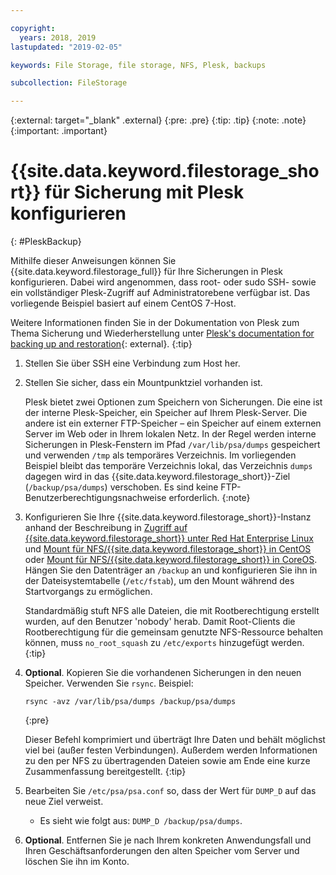 ```yaml
---

copyright:
  years: 2018, 2019
lastupdated: "2019-02-05"

keywords: File Storage, file storage, NFS, Plesk, backups

subcollection: FileStorage

---
```

{:external: target="_blank" .external}
{:pre: .pre}
{:tip: .tip}
{:note: .note}
{:important: .important}

# {{site.data.keyword.filestorage_short}} für Sicherung mit Plesk konfigurieren
{: #PleskBackup}

Mithilfe dieser Anweisungen können Sie {{site.data.keyword.filestorage_full}} für Ihre Sicherungen in Plesk konfigurieren. Dabei wird angenommen, dass root- oder sudo SSH- sowie ein vollständiger Plesk-Zugriff auf Administratorebene verfügbar ist. Das vorliegende Beispiel basiert auf einem CentOS 7-Host.

Weitere Informationen finden Sie in der Dokumentation von Plesk zum Thema Sicherung und Wiederherstellung unter [Plesk's documentation for backing up and restoration](https://docs.plesk.com/en-US/12.5/administrator-guide/backing-up-and-restoration.59256/){: external}.
{:tip}

1. Stellen Sie über SSH eine Verbindung zum Host her.
2. Stellen Sie sicher, dass ein Mountpunktziel vorhanden ist. <br />

   Plesk bietet zwei Optionen zum Speichern von Sicherungen. Die eine ist der interne Plesk-Speicher, ein Speicher auf Ihrem Plesk-Server. Die andere ist ein externer FTP-Speicher – ein Speicher auf einem externen Server im Web oder in Ihrem lokalen Netz. In der Regel werden interne Sicherungen in Plesk-Fenstern im Pfad `/var/lib/psa/dumps` gespeichert und verwenden `/tmp` als temporäres Verzeichnis. Im vorliegenden Beispiel bleibt das temporäre Verzeichnis lokal, das Verzeichnis `dumps` dagegen wird in das {{site.data.keyword.filestorage_short}}-Ziel (`/backup/psa/dumps`) verschoben. Es sind keine FTP-Benutzerberechtigungsnachweise erforderlich.
   {:note}
3. Konfigurieren Sie Ihre {{site.data.keyword.filestorage_short}}-Instanz anhand der Beschreibung in [Zugriff auf {{site.data.keyword.filestorage_short}} unter Red Hat Enterprise Linux](/docs/infrastructure/FileStorage?topic=FileStorage-mountingLinux) und [Mount für NFS/{{site.data.keyword.filestorage_short}} in CentOS](/docs/infrastructure/FileStorage?topic=FileStorage-mountingCentOS) oder [Mount für NFS/{{site.data.keyword.filestorage_short}} in CoreOS](/docs/infrastructure/FileStorage?topic=FileStorage-mountingCoreOS). Hängen Sie den Datenträger an `/backup` an und konfigurieren Sie ihn in der Dateisystemtabelle (`/etc/fstab`), um den Mount während des Startvorgangs zu ermöglichen. <br />

   Standardmäßig stuft NFS alle Dateien, die mit Rootberechtigung erstellt wurden, auf den Benutzer 'nobody' herab. Damit Root-Clients die Rootberechtigung für die gemeinsam genutzte NFS-Ressource behalten können, muss `no_root_squash` zu `/etc/exports` hinzugefügt werden.
   {:tip}
4. **Optional**. Kopieren Sie die vorhandenen Sicherungen in den neuen Speicher. Verwenden Sie `rsync`. Beispiel:
   ```
   rsync -avz /var/lib/psa/dumps /backup/psa/dumps
   ```
   {:pre}

   Dieser Befehl komprimiert und überträgt Ihre Daten und behält möglichst viel bei (außer festen Verbindungen). Außerdem werden Informationen zu den per NFS zu übertragenden Dateien sowie am Ende eine kurze Zusammenfassung bereitgestellt.
   {:tip}
5. Bearbeiten Sie `/etc/psa/psa.conf` so, dass der Wert für `DUMP_D` auf das neue Ziel verweist.
    - Es sieht wie folgt aus: `DUMP_D /backup/psa/dumps`.
6. **Optional**. Entfernen Sie je nach Ihrem konkreten Anwendungsfall und Ihren Geschäftsanforderungen den alten Speicher vom Server und löschen Sie ihn im Konto.
